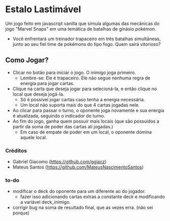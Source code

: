 # **Estalo Lastimável**
Um jogo feito em javascript vanilla que simula algumas das mecânicas do jogo "Marvel Snaps" em uma temática de batalhas de ginásio pokémon.

- Você enfrentará um treinador trapaceiro em três batalhas simultâneas, junto ao seu fiel time de pokémons do tipo fogo. Quem sairá vitorioso?

## Como Jogar?
- Clicar no botão para iniciar o jogo. O inimigo joga primeiro.
    - Lembre-se: Ele é trapaceiro. Ele não segue nenhuma regra de energia para jogar cartas.
- Clique na carta que deseja jogar para selecioná-la, e então clique no local que deseja jogá-la.
    - Só é possível jogar cartas caso tenha a energia necessária.
    - Um local não suporta mais do que 4 cartas jogadas nele.
- Ao clicar para passar o turno, o oponente joga novamente e sua energia é atualizada, seguindo o indicador do turno.
- Ao fim do jogo, ganha quem possuir mais locais (que são possuídos a partir da soma de poder das cartas ali jogadas.)
    - Em caso de empate de poder em um local, o oponente domina aquele local.

### Créditos
- Gabriel Giacomo (https://github.com/ggiacz)
- Mateus Santos (https://github.com/MateusNascimentoSantos)

### to-do
- modificar o deck do oponente para um diferente ao do jogador.
    - fazer isso adicionando cartas extras a constante deck e modificando a variável deck_inimigo.
- corrigir bug na soma de resultado final, que as vezes erra. (não sei porque)
